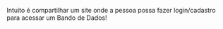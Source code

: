 Intuito é compartilhar um site onde a pessoa possa fazer login/cadastro para acessar um Bando de Dados!
